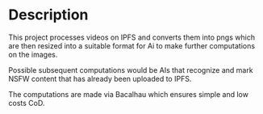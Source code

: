 # Description

This project processes videos on IPFS and converts them into pngs which are then resized into a suitable format for Ai to make further computations on the images.

Possible subsequent computations would be AIs that recognize and mark NSFW content that has already been uploaded to IPFS.

The computations are made via Bacalhau which ensures simple and low costs CoD.
